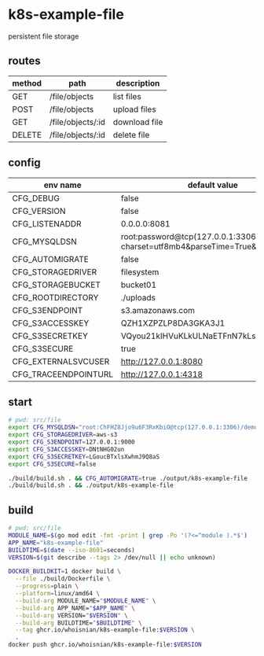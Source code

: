 # k8s-example-file
persistent file storage

## routes
| method | path              | description   |
| ------ | ----------------- | ------------- |
| GET    | /file/objects     | list files    |
| POST   | /file/objects     | upload files  |
| GET    | /file/objects/:id | download file |
| DELETE | /file/objects/:id | delete file   |

## config
| env name             | default value                                                                   |
| -------------------- | ------------------------------------------------------------------------------- |
| CFG_DEBUG            | false                                                                           |
| CFG_VERSION          | false                                                                           |
| CFG_LISTENADDR       | 0.0.0.0:8081                                                                    |
| CFG_MYSQLDSN         | root:password@tcp(127.0.0.1:3306)/dbname?charset=utf8mb4&parseTime=True&loc=UTC |
| CFG_AUTOMIGRATE      | false                                                                           |
| CFG_STORAGEDRIVER    | filesystem                                                                      |
| CFG_STORAGEBUCKET    | bucket01                                                                        |
| CFG_ROOTDIRECTORY    | ./uploads                                                                       |
| CFG_S3ENDPOINT       | s3.amazonaws.com                                                                |
| CFG_S3ACCESSKEY      | QZH1XZPZLP8DA3GKA3J1                                                            |
| CFG_S3SECRETKEY      | VQyou21kIHVuKLkULNaETFnN7kLstyiX2KEtVbuI                                        |
| CFG_S3SECURE         | true                                                                            |
| CFG_EXTERNALSVCUSER  | http://127.0.0.1:8080                                                           |
| CFG_TRACEENDPOINTURL | http://127.0.0.1:4318                                                           |

## start
```sh
# pwd: src/file
export CFG_MYSQLDSN="root:ChFHZ8Jjo9u6F3RxKbiO@tcp(127.0.0.1:3306)/demodb?charset=utf8mb4&parseTime=True&loc=UTC"
export CFG_STORAGEDRIVER=aws-s3
export CFG_S3ENDPOINT=127.0.0.1:9000
export CFG_S3ACCESSKEY=DNtNHG02un
export CFG_S3SECRETKEY=LGoucBTxlsXwhmJ9Q8aS
export CFG_S3SECURE=false

./build/build.sh . && CFG_AUTOMIGRATE=true ./output/k8s-example-file
./build/build.sh . && ./output/k8s-example-file
```

## build
```sh
# pwd: src/file
MODULE_NAME=$(go mod edit -fmt -print | grep -Po '(?<=^module ).*$')
APP_NAME="k8s-example-file"
BUILDTIME=$(date --iso-8601=seconds)
VERSION=$(git describe --tags 2> /dev/null || echo unknown)

DOCKER_BUILDKIT=1 docker build \
  --file ./build/Dockerfile \
  --progress=plain \
  --platform=linux/amd64 \
  --build-arg MODULE_NAME="$MODULE_NAME" \
  --build-arg APP_NAME="$APP_NAME" \
  --build-arg VERSION="$VERSION" \
  --build-arg BUILDTIME="$BUILDTIME" \
  --tag ghcr.io/whoisnian/k8s-example-file:$VERSION \
  .
docker push ghcr.io/whoisnian/k8s-example-file:$VERSION
```
